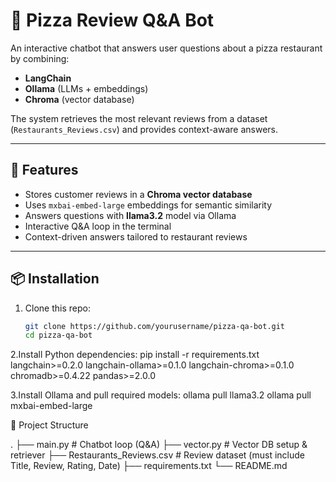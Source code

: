 # 🍕 Pizza Review Q&A Bot

An interactive chatbot that answers user questions about a pizza restaurant by combining:
- **LangChain**
- **Ollama** (LLMs + embeddings)
- **Chroma** (vector database)

The system retrieves the most relevant reviews from a dataset (`Restaurants_Reviews.csv`) and provides context-aware answers.

---

## 🚀 Features
- Stores customer reviews in a **Chroma vector database**
- Uses `mxbai-embed-large` embeddings for semantic similarity
- Answers questions with **llama3.2** model via Ollama
- Interactive Q&A loop in the terminal
- Context-driven answers tailored to restaurant reviews

---

## 📦 Installation

1. Clone this repo:
   ```bash
   git clone https://github.com/yourusername/pizza-qa-bot.git
   cd pizza-qa-bot
2.Install Python dependencies:
pip install -r requirements.txt
langchain>=0.2.0
langchain-ollama>=0.1.0
langchain-chroma>=0.1.0
chromadb>=0.4.22
pandas>=2.0.0

3.Install Ollama and pull required models:
 ollama pull llama3.2
 ollama pull mxbai-embed-large


📂 Project Structure

.
├── main.py                   # Chatbot loop (Q&A)
├── vector.py                 # Vector DB setup & retriever
├── Restaurants_Reviews.csv   # Review dataset (must include Title, Review, Rating, Date)
├── requirements.txt
└── README.md

